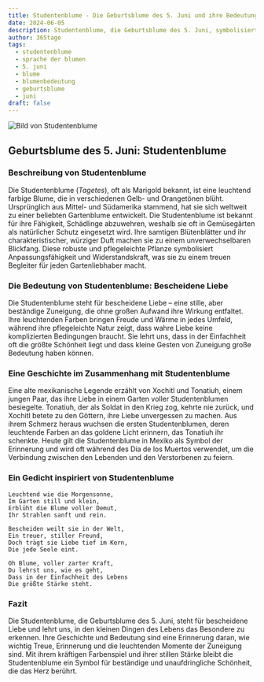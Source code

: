 ```yaml
---
title: Studentenblume - Die Geburtsblume des 5. Juni und ihre Bedeutung
date: 2024-06-05
description: Studentenblume, die Geburtsblume des 5. Juni, symbolisiert Bescheidene Liebe. Erfahre mehr über ihre Geschichte, Bedeutung und Symbolik in der Sprache der Blumen.
author: 365tage
tags:
  - studentenblume
  - sprache der blumen
  - 5. juni
  - blume
  - blumenbedeutung
  - geburtsblume
  - juni
draft: false
---
```


![Bild von Studentenblume](https://cdn.pixabay.com/photo/2023/03/07/18/56/marigold-7836281_640.jpg#center)


## Geburtsblume des 5. Juni: Studentenblume

### Beschreibung von Studentenblume

Die Studentenblume (_Tagetes_), oft als Marigold bekannt, ist eine leuchtend farbige Blume, die in verschiedenen Gelb- und Orangetönen blüht. Ursprünglich aus Mittel- und Südamerika stammend, hat sie sich weltweit zu einer beliebten Gartenblume entwickelt. Die Studentenblume ist bekannt für ihre Fähigkeit, Schädlinge abzuwehren, weshalb sie oft in Gemüsegärten als natürlicher Schutz eingesetzt wird. Ihre samtigen Blütenblätter und ihr charakteristischer, würziger Duft machen sie zu einem unverwechselbaren Blickfang. Diese robuste und pflegeleichte Pflanze symbolisiert Anpassungsfähigkeit und Widerstandskraft, was sie zu einem treuen Begleiter für jeden Gartenliebhaber macht.

### Die Bedeutung von Studentenblume: Bescheidene Liebe

Die Studentenblume steht für bescheidene Liebe – eine stille, aber beständige Zuneigung, die ohne großen Aufwand ihre Wirkung entfaltet. Ihre leuchtenden Farben bringen Freude und Wärme in jedes Umfeld, während ihre pflegeleichte Natur zeigt, dass wahre Liebe keine komplizierten Bedingungen braucht. Sie lehrt uns, dass in der Einfachheit oft die größte Schönheit liegt und dass kleine Gesten von Zuneigung große Bedeutung haben können.

### Eine Geschichte im Zusammenhang mit Studentenblume

Eine alte mexikanische Legende erzählt von Xochitl und Tonatiuh, einem jungen Paar, das ihre Liebe in einem Garten voller Studentenblumen besiegelte. Tonatiuh, der als Soldat in den Krieg zog, kehrte nie zurück, und Xochitl betete zu den Göttern, ihre Liebe unvergessen zu machen. Aus ihrem Schmerz heraus wuchsen die ersten Studentenblumen, deren leuchtende Farben an das goldene Licht erinnern, das Tonatiuh ihr schenkte. Heute gilt die Studentenblume in Mexiko als Symbol der Erinnerung und wird oft während des Día de los Muertos verwendet, um die Verbindung zwischen den Lebenden und den Verstorbenen zu feiern.

### Ein Gedicht inspiriert von Studentenblume

```
Leuchtend wie die Morgensonne,  
Im Garten still und klein,  
Erblüht die Blume voller Demut,  
Ihr Strahlen sanft und rein.  

Bescheiden weilt sie in der Welt,  
Ein treuer, stiller Freund,  
Doch trägt sie Liebe tief im Kern,  
Die jede Seele eint.  

Oh Blume, voller zarter Kraft,  
Du lehrst uns, wie es geht,  
Dass in der Einfachheit des Lebens  
Die größte Stärke steht.  
```

### Fazit

Die Studentenblume, die Geburtsblume des 5. Juni, steht für bescheidene Liebe und lehrt uns, in den kleinen Dingen des Lebens das Besondere zu erkennen. Ihre Geschichte und Bedeutung sind eine Erinnerung daran, wie wichtig Treue, Erinnerung und die leuchtenden Momente der Zuneigung sind. Mit ihrem kräftigen Farbenspiel und ihrer stillen Stärke bleibt die Studentenblume ein Symbol für beständige und unaufdringliche Schönheit, die das Herz berührt.